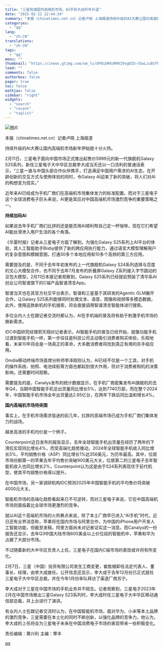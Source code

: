 ```yaml
---
title: "三星抢滩国内高端机市场，AI手机大战开年升温"
date: "2025-02-12 22:44:34"
summary: "本报（chinatimes.net.cn）记者卢晓 上海报道持续升级的AI大赛让国内高端机市场新年伊..."
categories:
  - "qq"
lang:
  - "zh-CN"
translations:
  - "zh-CN"
tags:
  - "qq"
menu: ""
thumbnail: "https://inews.gtimg.com/om_ls/OFNibMXoRMXI9ogOZU-VSwLiuEGfRmdhZtAVChCpg_9jIAA_640360/0"
lead: ""
comments: false
authorbox: false
pager: true
toc: false
mathjax: false
sidebar: "right"
widgets:
  - "search"
  - "recent"
  - "taglist"
---
```


![图片](https://inews.gtimg.com/om_bt/OSdQVrlLBgbIlrYWBiCnio8UpCE5yELTPhW7x69XXdwKAAA/641)

本报（chinatimes.net.cn）记者卢晓 上海报道

持续升级的AI大赛让国内高端机市场新年伊始就十分火热。

2月11日，三星电子面向中国市场正式推出起售价5999元的新一代旗舰机Galaxy S25系列，新任三星电子大中华区总裁李大成当天还以一口流利的普通话表示，“三星一直与中国头部合作伙伴携手，打造满足中国用户需求的AI生态，在开辟创新的交互方式与使用体验的同时，令Galaxy AI迎来了新的突破，将人们对AI的构想变为现实。”

近年来AI已经成为手机厂商们在高端机市场集体发力的标准配置。而对于三星电子这个全球消费电子巨头来说，AI更是其应对中国高端机市场激烈竞争的重要策略之一。

**持续加码AI**

如果说去年手机厂商们比拼的还是能否用AI顺利帮自己定一杯咖啡，现在它们希望AI能丝滑渗入用户生活的各个角落。

《华夏时报》记者从三星电子方面了解到，为强化Galaxy S25系列上AI平台的体验，其人工智能助手Bixby提供了新的跨应用执行能力，通过语言大模型理解用户的复杂意图和模糊意图，打通30多个本地应用和10多个高频的第三方应用。

需要提及的是，不同于去年年初发布的上一代旗舰机Galaxy S24系列选择与百度的文心大模型合作，也不同于去年7月发布的折叠屏Galaxy Z系列接入字节跳动的豆包大模型，2月11日本报记者观察到，Galaxy S25系列已经提前预装了清华系AI创业公司智谱旗下的C端产品智谱清言App。

智谱当天也在其官方社交平台表示，智谱和三星基于其研发的Agentic GLM展开合作，让Galaxy S25系列能够同时处理文本、语音、图像和视频等多模态数据，此外，使用这款新机的手机搜索，将会直接调用智谱清言智能体进行搜索。

多位业内人士在跟记者交流时都认为，AI在手机端的普及将有助于刺激手机市场的换新需求。

IDC中国研究经理郭天翔对记者表示，AI智能手机的普及已经开始，就像功能手机过渡到智能手机一样，第一步往往是科技公司主动吸引消费者购买体验，乐观地看，未来10年将会是一场真正的革命，大多数消费者将找到真正有用的杀手级应用。

Omdia移动终端市场首席分析师李泽刚则认为，AI已经不仅是一个工具，对手机的操作系统、拍照、电池续航等方面也都起到很大作用，但对于消费者购机的决策影响，还需要时间观察。

需要提及的是，Canalys发布的统计数据显示，在手机厂商密集发布AI旗舰机的去年Q4，当期中国智能手机总出货量同比增长5%，达到7740万部，而在整个2024年，中国智能手机市场全年出货量达2.85亿台，在两年下跌后同比温和增长4%。

**国内高端机市场待突围**

事实上，在手机市场需求低迷的前几年，扛跌的高端市场已成为手机厂商们集体发力的战场。

越发高涨的手机均价是一个例子。

Counterpoint近日发布的报告显示，去年全球智能手机出货量在经历了两年的下滑后实现同比增长4%，而受高端化趋势推动，2024年全球智能手机收入同比增长5%，平均销售价格（ASP）同比增长1%达356美元，为历年最高。其中，位居市场份额第一的苹果去年平均售价突破900美元大关，位居第二的三星电子去年智能机收入也同比增长2%，Counterpoint认为这是由于S24系列表现优于前代机型，使其平均销售价格得以提升。

在中国市场，另一家调研机构IDC预测2025年中国智能手机的平均售价将突破4000元大关。

智能机市场的高端化趋势看起来已不可逆转，而对三星电子来说，它在中国高端机市场则面临着比全球市场更激烈的竞争。

就以AI这个高端机市场的火热赛点来说，除了本土厂商早已进入“AI手机”时代，近日还有业界消息称，苹果将在国内市场与阿里合作，为中国的iPhone用户开发人工智能功能，但截至发稿，阿里方面尚未对记者证实这一消息。而Canalys的一份报告还显示，去年Q3中国大陆市场600美金以上价位段的智能机中，苹果和华为占据了大部分市场。

不过随着新的大中华区负责人上任，三星电子在国内C端市场的表现或许将有所变化。

2月7日，三星（中国）投资有限公司发生工商变更，崔胜植卸任法定代表人、董事长、经理，由李大成接任。公开信息还显示，李大成于去年12月份已正式就任三星电子大中华区总裁，并在今年1月份率队拜访了渠道厂商苏宁。

李大成对于三星在中国市场的手机业务并不陌生。记者观察到，三星电子2023年2月在中国市场推出三星Galaxy S23系列时，李大成时任三星电子大中华区移动通信部总裁，并上台进行了演讲。

有业内人士在跟记者交流时认为，在中国智能机市场，面对华为、小米等本土品牌的激烈竞争，三星需要在本土化的同时不断创新，以强化品牌的竞争力。他认为，李大成的上任将会为三星电子未来在中国消费电子市场的表现带来一些积极变化。

责任编辑：黄兴利 主编：寒丰

[qq](https://new.qq.com/rain/a/20250212A09HU600)
